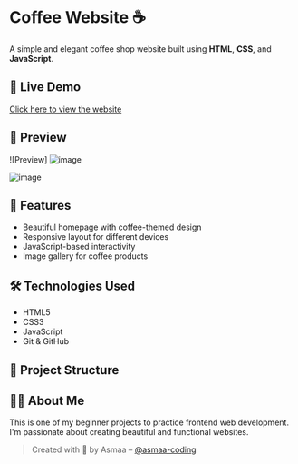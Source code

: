 # Coffee Website ☕️

A simple and elegant coffee shop website built using **HTML**, **CSS**, and **JavaScript**.

## 🔗 Live Demo
[Click here to view the website](https://codingmento.github.io/coffee-website/)
## 📸 Preview
![Preview]
![image](https://github.com/user-attachments/assets/fcd67773-1c81-45d8-8af3-e214300c66aa)


![image](https://github.com/user-attachments/assets/b8d39ae2-838a-416d-9f32-79a6b617176c)


## 📂 Features
- Beautiful homepage with coffee-themed design
- Responsive layout for different devices
- JavaScript-based interactivity
- Image gallery for coffee products

## 🛠️ Technologies Used
- HTML5
- CSS3
- JavaScript
- Git & GitHub

## 📁 Project Structure



## 🙋‍♀️ About Me
This is one of my beginner projects to practice frontend web development. I'm passionate about creating beautiful and functional websites.

> Created with 💖 by Asmaa – [@asmaa-coding](https://github.com/asmaa-coding)
